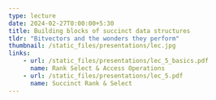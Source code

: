```yaml
---
type: lecture
date: 2024-02-27T0:00:00+5:30
title: Building blocks of succinct data structures
tldr: "Bitvectors and the wonders they perform"
thumbnail: /static_files/presentations/lec.jpg
links: 
    - url: /static_files/presentations/lec_5_basics.pdf
      name: Rank Select & Access Operations
    - url: /static_files/presentations/lec_5.pdf
      name: Succinct Rank & Select
---
```

